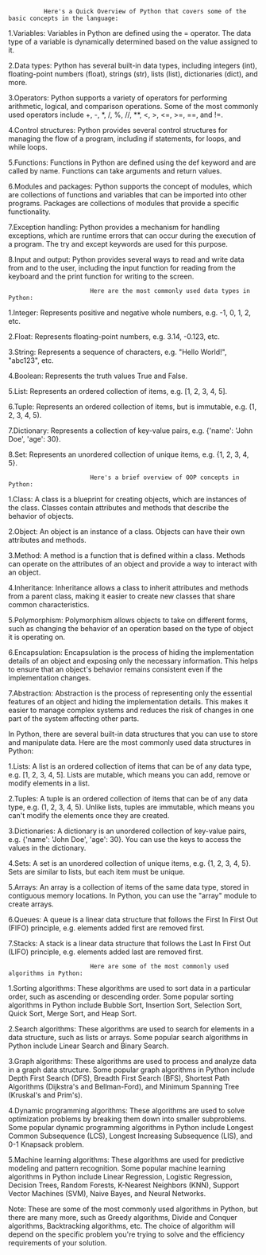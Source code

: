               Here's a Quick Overview of Python that covers some of the basic concepts in the language:

1.Variables: Variables in Python are defined using the = operator. The data type of a variable is dynamically determined based on the value assigned to it.

2.Data types: Python has several built-in data types, including integers (int), floating-point numbers (float), strings (str), lists (list), dictionaries (dict), and more.

3.Operators: Python supports a variety of operators for performing arithmetic, logical, and comparison operations. Some of the most commonly used operators include +, -, *, /, %, //, **, <, >, <=, >=, ==, and !=.

4.Control structures: Python provides several control structures for managing the flow of a program, including if statements, for loops, and while loops.

5.Functions: Functions in Python are defined using the def keyword and are called by name. Functions can take arguments and return values.

6.Modules and packages: Python supports the concept of modules, which are collections of functions and variables that can be imported into other programs. Packages are collections of modules that provide a specific functionality.

7.Exception handling: Python provides a mechanism for handling exceptions, which are runtime errors that can occur during the execution of a program. The try and except keywords are used for this purpose.

8.Input and output: Python provides several ways to read and write data from and to the user, including the input function for reading from the keyboard and the print function for writing to the screen.

                           Here are the most commonly used data types in Python:

1.Integer: Represents positive and negative whole numbers, e.g. -1, 0, 1, 2, etc.

2.Float: Represents floating-point numbers, e.g. 3.14, -0.123, etc.

3.String: Represents a sequence of characters, e.g. "Hello World!", "abc123", etc.

4.Boolean: Represents the truth values True and False.

5.List: Represents an ordered collection of items, e.g. [1, 2, 3, 4, 5].

6.Tuple: Represents an ordered collection of items, but is immutable, e.g. (1, 2, 3, 4, 5).

7.Dictionary: Represents a collection of key-value pairs, e.g. {'name': 'John Doe', 'age': 30}.

8.Set: Represents an unordered collection of unique items, e.g. {1, 2, 3, 4, 5}.


                           Here's a brief overview of OOP concepts in Python:

1.Class: A class is a blueprint for creating objects, which are instances of the class. Classes contain attributes and methods that describe the behavior of objects.

2.Object: An object is an instance of a class. Objects can have their own attributes and methods.

3.Method: A method is a function that is defined within a class. Methods can operate on the attributes of an object and provide a way to interact with an object.

4.Inheritance: Inheritance allows a class to inherit attributes and methods from a parent class, making it easier to create new classes that share common characteristics.

5.Polymorphism: Polymorphism allows objects to take on different forms, such as changing the behavior of an operation based on the type of object it is operating on.

6.Encapsulation: Encapsulation is the process of hiding the implementation details of an object and exposing only the necessary information. This helps to ensure that an object's behavior remains consistent even if the implementation changes.

7.Abstraction: Abstraction is the process of representing only the essential features of an object and hiding the implementation details. This makes it easier to manage complex systems and reduces the risk of changes in one part of the system affecting other parts.


In Python, there are several built-in data structures that you can use to store and manipulate data. Here are the most commonly used data structures in Python:

1.Lists: A list is an ordered collection of items that can be of any data type, e.g. [1, 2, 3, 4, 5]. Lists are mutable, which means you can add, remove or modify elements in a list.

2.Tuples: A tuple is an ordered collection of items that can be of any data type, e.g. (1, 2, 3, 4, 5). Unlike lists, tuples are immutable, which means you can't modify the elements once they are created.

3.Dictionaries: A dictionary is an unordered collection of key-value pairs, e.g. {'name': 'John Doe', 'age': 30}. You can use the keys to access the values in the dictionary.

4.Sets: A set is an unordered collection of unique items, e.g. {1, 2, 3, 4, 5}. Sets are similar to lists, but each item must be unique.

5.Arrays: An array is a collection of items of the same data type, stored in contiguous memory locations. In Python, you can use the "array" module to create arrays.

6.Queues: A queue is a linear data structure that follows the First In First Out (FIFO) principle, e.g. elements added first are removed first.

7.Stacks: A stack is a linear data structure that follows the Last In First Out (LIFO) principle, e.g. elements added last are removed first.

                           Here are some of the most commonly used algorithms in Python:

1.Sorting algorithms: These algorithms are used to sort data in a particular order, such as ascending or descending order. Some popular sorting algorithms in Python include Bubble Sort, Insertion Sort, Selection Sort, Quick Sort, Merge Sort, and Heap Sort.

2.Search algorithms: These algorithms are used to search for elements in a data structure, such as lists or arrays. Some popular search algorithms in Python include Linear Search and Binary Search.

3.Graph algorithms: These algorithms are used to process and analyze data in a graph data structure. Some popular graph algorithms in Python include Depth First Search (DFS), Breadth First Search (BFS), Shortest Path Algorithms (Dijkstra's and Bellman-Ford), and Minimum Spanning Tree (Kruskal's and Prim's).

4.Dynamic programming algorithms: These algorithms are used to solve optimization problems by breaking them down into smaller subproblems. Some popular dynamic programming algorithms in Python include Longest Common Subsequence (LCS), Longest Increasing Subsequence (LIS), and 0-1 Knapsack problem.

5.Machine learning algorithms: These algorithms are used for predictive modeling and pattern recognition. Some popular machine learning algorithms in Python include Linear Regression, Logistic Regression, Decision Trees, Random Forests, K-Nearest Neighbors (KNN), Support Vector Machines (SVM), Naive Bayes, and Neural Networks.

Note: These are some of the most commonly used algorithms in Python, but there are many more, such as Greedy algorithms, Divide and Conquer algorithms, Backtracking algorithms, etc. The choice of algorithm will depend on the specific problem you're trying to solve and the efficiency requirements of your solution.


